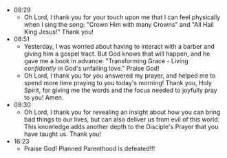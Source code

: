 - 08:29
	- Oh Lord, I thank you for your touch upon me that I can feel physically when I sing the song: "Crown Him with many Crowns" and "All Hail King Jesus!" Thank you!
- 08:51
	- Yesterday, I was worried about having to interact with a barber and giving him a gospel tract. But God knows that will happen, and he gave me a book in advance: "Transforming Grace - Living *confidently* in God's unfailing love." Praise God!
	- Oh Lord, I thank you for you answered my prayer, and helped me to spend more time praying to you today's morning! Thank you, Holy Spirit, for giving me the words and the focus needed to joyfully pray to you! Amen.
- 09:30
	- Oh Lord, I thank you for revealing an insight about how you can bring bad things to our lives, but can also deliver us from evil of this world. This knowledge adds another depth to the Disciple's Prayer that you have taught us. Thank you!
- 16:23
	- Praise God! Planned Parenthood is defeated!!!